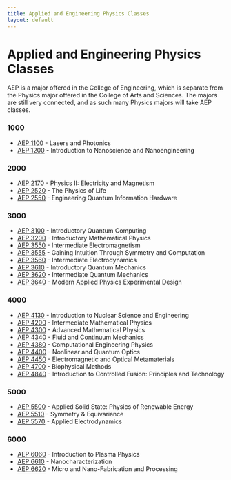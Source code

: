 ```yaml
---
title: Applied and Engineering Physics Classes
layout: default
---
```

<link rel="stylesheet" href="/main.css">

# Applied and Engineering Physics Classes

AEP is a major offered in the College of Engineering, which is separate from the Physics major offered in the College of Arts and Sciences. The majors are still very connected, and as such many Physics majors will take AEP classes. 

### 1000
- [AEP 1100](/classes/aep/AEP1100.html) -  Lasers and Photonics
- [AEP 1200](/classes/aep/AEP1200.html) -  Introduction to Nanoscience and Nanoengineering

### 2000
-  [AEP 2170](/classes/aep/AEP2170.html) - Physics II: Electricity and Magnetism
-  [AEP 2520](/classes/aep/AEP2520.html) - The Physics of Life
-  [AEP 2550](/classes/aep/AEP2550.html) - Engineering Quantum Information Hardware

### 3000

- [AEP 3100](/classes/aep/AEP3100.html) - Introductory Quantum Computing
- [AEP 3200](/classes/aep/AEP3200.html) - Introductory Mathematical Physics
- [AEP 3550](/classes/phys/AEP3550.html) - Intermediate Electromagnetism
- [AEP 3555](/classes/phys/AEP3555.html) - Gaining Intuition Through Symmetry and Computation
- [AEP 3560](/classes/phys/AEP3560.html) - Intermediate Electrodynamics
- [AEP 3610](/classes/phys/AEP3610.html) - Introductory Quantum Mechanics
- [AEP 3620](/classes/phys/AEP3620.html) - Intermediate Quantum Mechanics
- [AEP 3640](/classes/phys/AEP3640.html) - Modern Applied Physics Experimental Design

### 4000
- [AEP 4130](/classes/aep/AEP4130.html) - Introduction to Nuclear Science and Engineering
- [AEP 4200](/classes/aep/AEP4200.html) - Intermediate Mathematical Physics
- [AEP 4300](/classes/aep/AEP4300.html) - Advanced Mathematical Physics
- [AEP 4340](/classes/aep/AEP4340.html) - Fluid and Continuum Mechanics
- [AEP 4380](/classes/aep/AEP4380.html) - Computational Engineering Physics
- [AEP 4400](/classes/aep/AEP4400.html) - Nonlinear and Quantum Optics
- [AEP 4450](/classes/aep/AEP4450.html) - Electromagnetic and Optical Metamaterials
- [AEP 4700](/classes/aep/AEP4700.html) - Biophysical Methods
- [AEP 4840](/classes/aep/AEP4840.html) - Introduction to Controlled Fusion: Principles and Technology

### 5000
- [AEP 5500](/classes/aep/AEP5500.html) - Applied Solid State: Physics of Renewable Energy
- [AEP 5510](/classes/aep/AEP5510.html) - Symmetry & Equivariance
- [AEP 5570](/classes/aep/AEP5570.html) - Applied Electrodynamics

### 6000
- [AEP 6060](/classes/aep/AEP6060.html) - Introduction to Plasma Physics
- [AEP 6610](/classes/aep/AEP6610.html) - Nanocharacterization
- [AEP 6620](/classes/aep/AEP6620.html) - Micro and Nano-Fabrication and Processing


  




  

  
